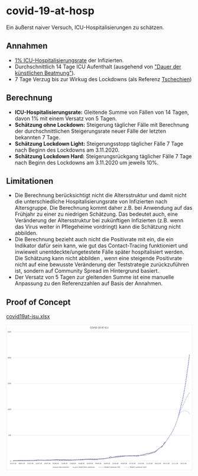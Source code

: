 # covid-19-at-hosp

Ein äußerst naiver Versuch, ICU-Hospitalisierungen zu schätzen.

## Annahmen

- [1% ICU-Hospitalisierungsrate](https://orf.at/stories/3187671/) der Infizierten.
- Durchschnittlich 14 Tage ICU Aufenthalt (ausgehend von ["Dauer der künstlichen Beatmung"](https://www.i-med.ac.at/mypoint/news/744490.html)).
- 7 Tage Verzug bis zur Wirkug des Lockdowns (als Referenz [Tschechien](https://onemocneni-aktualne.mzcr.cz/covid-19))

## Berechnung

- **ICU-Hospitalisierungsrate:** Gleitende Summe von Fällen von 14 Tagen, davon 1% mit einem Versatz von 5 Tagen.
- **Schätzung ohne Lockdown:** Steigerung täglicher Fälle mit Berechnung der durchschnittlichen Steigerungsrate neuer Fälle der letzten bekannten 7 Tage.
- **Schätzung Lockdown Light:** Steigerungsstopp täglicher Fälle 7 Tage nach Beginn des Lockdowns am 3.11.2020.
- **Schätzung Lockdown Hard:** Steigerungsrückgang täglicher Fälle 7 Tage nach Beginn des Lockdowns am 3.11.2020 um jeweils 10%.

## Limitationen

- Die Berechnung berücksichtigt nicht die Altersstruktur und damit nicht die unterschiedliche Hospitalisierungsrate von Infizierten nach Altersgruppe. Die Berechnung kommt daher z.B. bei Anwendung auf das Frühjahr zu einer zu niedrigen Schätzung. Das bedeutet auch, eine Veränderung der Altersstruktur bei zukünftigen Infizierten (z.B. wenn das Virus weiter in Pflegeheime vordringt) kann die Schätzung nicht abbilden.
- Die Berechnung bezieht auch nicht die Positivrate mit ein, die ein Indikator dafür sein kann, wie gut das Contact-Tracing funktioniert und inwieweit unentdeckte/ungetestete Fälle später hospitalisiert werden. Die Schätzung kann nicht abbilden , wenn eine steigende Positivrate nicht auf eine bewusste Veränderung der Teststrategie zurückzuführen ist, sondern auf Community Spread im Hintergrund basiert.
- Der Versatz von 5 Tagen zur gleitenden Summe ist eine manuelle Anpassung zu den Referenzzahlen auf Basis der Annahmen.

## Proof of Concept

[covid19at-isu.xlsx](covid19at-isu.xlsx)

![covid-19-at-hosp](img/2020-11-05_icu.png)

